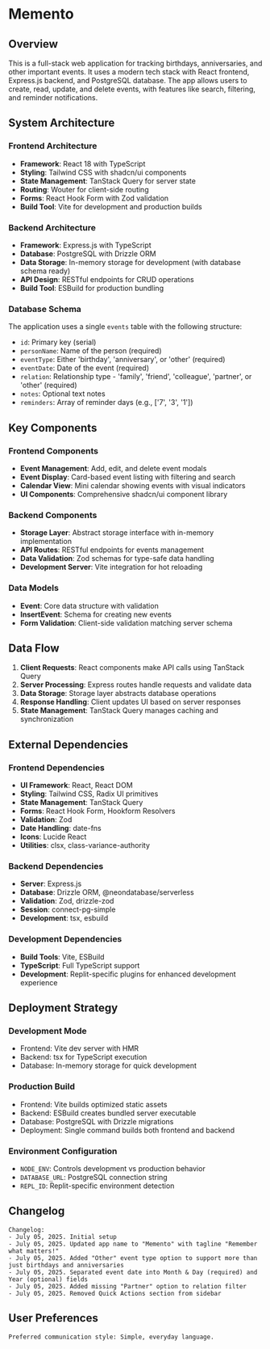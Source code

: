 # Memento

## Overview

This is a full-stack web application for tracking birthdays, anniversaries, and other important events. It uses a modern tech stack with React frontend, Express.js backend, and PostgreSQL database. The app allows users to create, read, update, and delete events, with features like search, filtering, and reminder notifications.

## System Architecture

### Frontend Architecture
- **Framework**: React 18 with TypeScript
- **Styling**: Tailwind CSS with shadcn/ui components
- **State Management**: TanStack Query for server state
- **Routing**: Wouter for client-side routing
- **Forms**: React Hook Form with Zod validation
- **Build Tool**: Vite for development and production builds

### Backend Architecture
- **Framework**: Express.js with TypeScript
- **Database**: PostgreSQL with Drizzle ORM
- **Data Storage**: In-memory storage for development (with database schema ready)
- **API Design**: RESTful endpoints for CRUD operations
- **Build Tool**: ESBuild for production bundling

### Database Schema
The application uses a single `events` table with the following structure:
- `id`: Primary key (serial)
- `personName`: Name of the person (required)
- `eventType`: Either 'birthday', 'anniversary', or 'other' (required)
- `eventDate`: Date of the event (required)
- `relation`: Relationship type - 'family', 'friend', 'colleague', 'partner', or 'other' (required)
- `notes`: Optional text notes
- `reminders`: Array of reminder days (e.g., ['7', '3', '1'])

## Key Components

### Frontend Components
- **Event Management**: Add, edit, and delete event modals
- **Event Display**: Card-based event listing with filtering and search
- **Calendar View**: Mini calendar showing events with visual indicators
- **UI Components**: Comprehensive shadcn/ui component library

### Backend Components
- **Storage Layer**: Abstract storage interface with in-memory implementation
- **API Routes**: RESTful endpoints for events management
- **Data Validation**: Zod schemas for type-safe data handling
- **Development Server**: Vite integration for hot reloading

### Data Models
- **Event**: Core data structure with validation
- **InsertEvent**: Schema for creating new events
- **Form Validation**: Client-side validation matching server schema

## Data Flow

1. **Client Requests**: React components make API calls using TanStack Query
2. **Server Processing**: Express routes handle requests and validate data
3. **Data Storage**: Storage layer abstracts database operations
4. **Response Handling**: Client updates UI based on server responses
5. **State Management**: TanStack Query manages caching and synchronization

## External Dependencies

### Frontend Dependencies
- **UI Framework**: React, React DOM
- **Styling**: Tailwind CSS, Radix UI primitives
- **State Management**: TanStack Query
- **Forms**: React Hook Form, Hookform Resolvers
- **Validation**: Zod
- **Date Handling**: date-fns
- **Icons**: Lucide React
- **Utilities**: clsx, class-variance-authority

### Backend Dependencies
- **Server**: Express.js
- **Database**: Drizzle ORM, @neondatabase/serverless
- **Validation**: Zod, drizzle-zod
- **Session**: connect-pg-simple
- **Development**: tsx, esbuild

### Development Dependencies
- **Build Tools**: Vite, ESBuild
- **TypeScript**: Full TypeScript support
- **Development**: Replit-specific plugins for enhanced development experience

## Deployment Strategy

### Development Mode
- Frontend: Vite dev server with HMR
- Backend: tsx for TypeScript execution
- Database: In-memory storage for quick development

### Production Build
- Frontend: Vite builds optimized static assets
- Backend: ESBuild creates bundled server executable
- Database: PostgreSQL with Drizzle migrations
- Deployment: Single command builds both frontend and backend

### Environment Configuration
- `NODE_ENV`: Controls development vs production behavior
- `DATABASE_URL`: PostgreSQL connection string
- `REPL_ID`: Replit-specific environment detection

## Changelog

```
Changelog:
- July 05, 2025. Initial setup
- July 05, 2025. Updated app name to "Memento" with tagline "Remember what matters!"
- July 05, 2025. Added "Other" event type option to support more than just birthdays and anniversaries
- July 05, 2025. Separated event date into Month & Day (required) and Year (optional) fields
- July 05, 2025. Added missing "Partner" option to relation filter
- July 05, 2025. Removed Quick Actions section from sidebar
```

## User Preferences

```
Preferred communication style: Simple, everyday language.
```